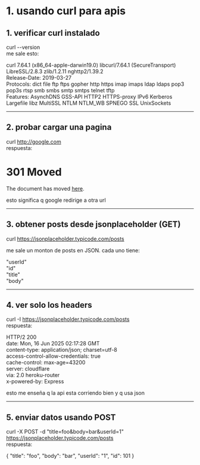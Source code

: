 # 1. usando curl para apis

## 1. verificar curl instalado

curl --version  
me sale esto:

curl 7.64.1 (x86_64-apple-darwin19.0) libcurl/7.64.1 (SecureTransport) LibreSSL/2.8.3 zlib/1.2.11 nghttp2/1.39.2  
Release-Date: 2019-03-27  
Protocols: dict file ftp ftps gopher http https imap imaps ldap ldaps pop3 pop3s rtsp smb smbs smtp smtps telnet tftp  
Features: AsynchDNS GSS-API HTTP2 HTTPS-proxy IPv6 Kerberos Largefile libz MultiSSL NTLM NTLM_WB SPNEGO SSL UnixSockets

---

## 2. probar cargar una pagina

curl http://google.com  
respuesta:

<HTML><HEAD><meta http-equiv="content-type" content="text/html;charset=utf-8">  
<TITLE>301 Moved</TITLE></HEAD><BODY>  
<H1>301 Moved</H1>  
The document has moved <A HREF="http://www.google.com/">here</A>.  
</BODY></HTML>  

esto significa q google redirige a otra url

---

## 3. obtener posts desde jsonplaceholder (GET)

curl https://jsonplaceholder.typicode.com/posts  

me sale un monton de posts en JSON. cada uno tiene:

"userId"  
"id"  
"title"  
"body"  

---

## 4. ver solo los headers

curl -I https://jsonplaceholder.typicode.com/posts  
respuesta:

HTTP/2 200  
date: Mon, 16 Jun 2025 02:17:28 GMT  
content-type: application/json; charset=utf-8  
access-control-allow-credentials: true  
cache-control: max-age=43200  
server: cloudflare  
via: 2.0 heroku-router  
x-powered-by: Express  

esto me enseña q la api esta corriendo bien y q usa json

---

## 5. enviar datos usando POST

curl -X POST -d "title=foo&body=bar&userId=1" https://jsonplaceholder.typicode.com/posts  
respuesta:

{
  "title": "foo",
  "body": "bar",
  "userId": "1",
  "id": 101
}
